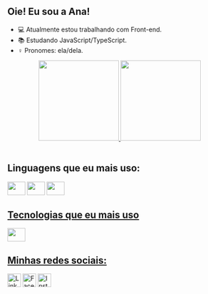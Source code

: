 ## Oie! Eu sou a Ana!

- 💻 Atualmente estou trabalhando com Front-end.
- 📚 Estudando JavaScript/TypeScript.
- ♀ Pronomes: ela/dela.

<div align="center">
  <a href="https://github.com/anadognini">
    <img height="180cm"
      src="https://github-readme-stats.vercel.app/api?username=anadognini&theme=midnight-purple&show_icons=true">
    <img height="180cm" 
      src="https://github-readme-stats.vercel.app/api/top-langs/?username=anadognini&layout=compact&theme=midnight-purple">
</div>

<div style="display: inline-block"><br>
  <h2>Linguagens que eu mais uso:</h2>
  <img height="30" width="40"
    src="https://cdn.jsdelivr.net/gh/devicons/devicon/icons/javascript/javascript-original.svg" />
  <img height="30" width="40" src="https://cdn.jsdelivr.net/gh/devicons/devicon/icons/css3/css3-original.svg" />
  <img height="30" width="40" src="https://cdn.jsdelivr.net/gh/devicons/devicon/icons/html5/html5-original.svg" />
</div>

<div>
  <h2>Tecnologias que eu mais uso</h2>
  <img height="30" width="40" src="https://cdn.jsdelivr.net/gh/devicons/devicon/icons/nodejs/nodejs-original.svg" />
</div>

<div>
  <h2>Minhas redes sociais: </h2>
  <a href="https://www.linkedin.com/in/ana-dognini-a9458320a/" target="_blank"><img height="30" width="30"
      src="https://cdn-icons-png.flaticon.com/512/1384/1384062.png" alt="Linkedin"
      target="_blank"></a>
  <a href="https://www.facebook.com/aanadognini/" target="_blank"><img height="30" width="30"
      src="https://cdn-icons-png.flaticon.com/512/2111/2111393.png" alt="Facebook" target="_blank"></a>
  <a href="https://www.instagram.com/anadognini/" target="_blank"><img height="30" width="30"
      src="https://cdn-icons-png.flaticon.com/512/174/174855.png" alt="Instagram" target="_blank"></a>
</div>
